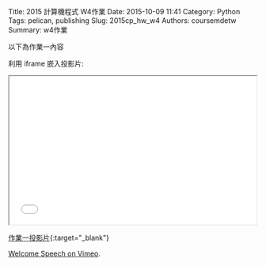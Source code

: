 Title: 2015 計算機程式 W4作業
Date: 2015-10-09 11:41
Category: Python
Tags: pelican, publishing
Slug: 2015cp_hw_w4
Authors: coursemdetw
Summary: w4作業

以下為作業一內容

利用 iframe 嵌入投影片:

<iframe src="40423144_cp_w4_p.html" width="500" height="300"></iframe>

[作業一投影片](40423144_cp_w4_p.html){:target="_blank"}


 <p><a href="https://vimeo.com/137724068">Welcome Speech on <a href="https://vimeo.com">Vimeo</a>.</p>